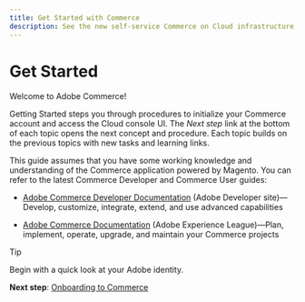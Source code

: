 ```yaml
---
title: Get Started with Commerce
description: See the new self-service Commerce on Cloud infrastructure, and learn how to build and deploy a Commerce store in minutes.
---
```


# Get Started

Welcome to Adobe Commerce!

Getting Started steps you through procedures to initialize your Commerce account and access the Cloud console UI. The _Next step_ link at the bottom of each topic opens the next concept and procedure. Each topic builds on the previous topics with new tasks and learning links.

This guide assumes that you have some working knowledge and understanding of the Commerce application powered by Magento. You can refer to the latest Commerce Developer and Commerce User guides:

- [Adobe Commerce Developer Documentation](https://developer.adobe.com/commerce/docs) (Adobe Developer site)—Develop, customize, integrate, extend, and use advanced capabilities 

- [Adobe Commerce Documentation](https://experienceleague.adobe.com/docs/commerce.html) (Adobe Experience League)—Plan, implement, operate, upgrade, and maintain your Commerce projects

>[!TIP]
>
>Begin with a quick look at your Adobe identity.
>
>**Next step**: [Onboarding to Commerce](onboarding.md)
